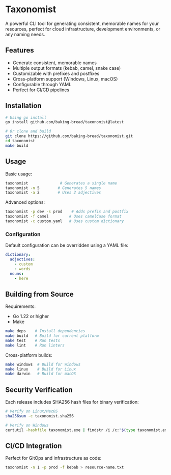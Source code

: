 # Taxonomist

A powerful CLI tool for generating consistent, memorable names for your resources, perfect for cloud infrastructure, development environments, or any naming needs.

## Features

- Generate consistent, memorable names
- Multiple output formats (kebab, camel, snake case)
- Customizable with prefixes and postfixes
- Cross-platform support (Windows, Linux, macOS)
- Configurable through YAML
- Perfect for CI/CD pipelines

## Installation

```bash
# Using go install
go install github.com/baking-bread/taxonomist@latest

# Or clone and build
git clone https://github.com/baking-bread/taxonomist.git
cd taxonomist
make build
```

## Usage

Basic usage:

```bash
taxonomist              # Generates a single name
taxonomist -n 5        # Generates 5 names
taxonomist -a 2        # Uses 2 adjectives
```

Advanced options:

```bash
taxonomist -p dev -s prod    # Adds prefix and postfix
taxonomist -f camel         # Uses camelCase format
taxonomist -c custom.yaml   # Uses custom dictionary
```

### Configuration

Default configuration can be overridden using a YAML file:

```yaml
dictionary:
  adjectives:
    - custom
    - words
  nouns:
    - here
```

## Building from Source

Requirements:

- Go 1.22 or higher
- Make

```bash
make deps    # Install dependencies
make build   # Build for current platform
make test    # Run tests
make lint    # Run linters
```

Cross-platform builds:

```bash
make windows  # Build for Windows
make linux    # Build for Linux
make darwin   # Build for macOS
```

## Security Verification

Each release includes SHA256 hash files for binary verification:

```bash
# Verify on Linux/MacOS
sha256sum -c taxonomist.sha256

# Verify on Windows
certutil -hashfile taxonomist.exe | findstr /i /c:"$(type taxonomist.exe.sha256)"
```

## CI/CD Integration

Perfect for GitOps and infrastructure as code:

```bash
taxonomist -n 1 -p prod -f kebab > resource-name.txt
```
